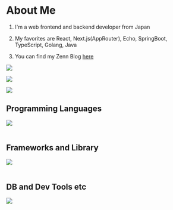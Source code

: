 # About Me

1. I'm a web frontend and backend developer from Japan

2. My favorites are React, Next.js(AppRouter), Echo, SpringBoot, TypeScript, Golang, Java

3. You can find my Zenn Blog [here](https://zenn.dev/daiten)

![](http://github-profile-summary-cards.vercel.app/api/cards/profile-details?username=daitenn&theme=default)

![](http://github-profile-summary-cards.vercel.app/api/cards/repos-per-language?username=vn7n24fzkq&theme=default)

![](https://github-readme-stats.vercel.app/api/top-langs?username=daitenn&show_icons=true&locale=en&layout=compact)

## Programming Languages

<img src="https://skillicons.dev/icons?i=typescript,python,go,java" /> <br /><br />

## Frameworks and Library

<img src="https://skillicons.dev/icons?i=react,next,nuxt,nodejs,express,flask,fastapi,laravel,spring" /> <br /><br />

## DB and Dev Tools etc

<img src="https://skillicons.dev/icons?i=terraform,graphql,mysql,postgresql,docker,git,github,vscode,linux,aws,azure,figma,nginx" /> <br /><br />